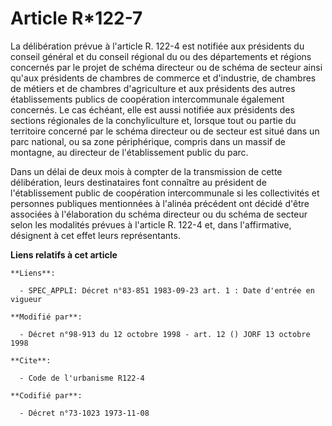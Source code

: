 # Article R*122-7

La délibération prévue à l'article R. 122-4 est notifiée aux présidents du conseil général et du conseil régional du ou des
départements et régions concernés par le projet de schéma directeur ou de schéma de secteur ainsi qu'aux présidents de
chambres de commerce et d'industrie, de chambres de métiers et de chambres d'agriculture et aux présidents des autres
établissements publics de coopération intercommunale également concernés. Le cas échéant, elle est aussi notifiée aux
présidents des sections régionales de la conchyliculture et, lorsque tout ou partie du territoire concerné par le schéma
directeur ou de secteur est situé dans un parc national, ou sa zone périphérique, compris dans un massif de montagne, au
directeur de l'établissement public du parc.

Dans un délai de deux mois à compter de la transmission de cette délibération, leurs destinataires font connaître au
président de l'établissement public de coopération intercommunale si les collectivités et personnes publiques mentionnées à
l'alinéa précédent ont décidé d'être associées à l'élaboration du schéma directeur ou du schéma de secteur selon les
modalités prévues à l'article R. 122-4 et, dans l'affirmative, désignent à cet effet leurs représentants.

**Liens relatifs à cet article**

	**Liens**:

	  - SPEC_APPLI: Décret n°83-851 1983-09-23 art. 1 : Date d'entrée en vigueur

	**Modifié par**:

	  - Décret n°98-913 du 12 octobre 1998 - art. 12 () JORF 13 octobre 1998

	**Cite**:

	  - Code de l'urbanisme R122-4

	**Codifié par**:

	  - Décret n°73-1023 1973-11-08
